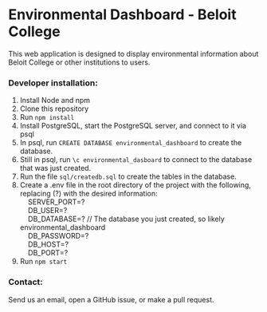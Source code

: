 # Environmental Dashboard - Beloit College #

This web application is designed to display environmental information about Beloit College or other institutions to users.

### Developer installation: ###

1. Install Node and npm
1. Clone this repository
1. Run ```npm install```
1. Install PostgreSQL, start the PostgreSQL server, and connect to it via psql
1. In psql, run ```CREATE DATABASE environmental_dashboard``` to create the database.
1. Still in psql, run ```\c environmental_dasboard``` to connect to the database that was just created.
1. Run the file ```sql/createdb.sql``` to create the tables in the database.
1. Create a .env file in the root directory of the project with the following, replacing (?) with the desired information: <br>
&nbsp;&nbsp;&nbsp;&nbsp;SERVER_PORT=?<br>
&nbsp;&nbsp;&nbsp;&nbsp;DB_USER=?<br>
&nbsp;&nbsp;&nbsp;&nbsp;DB_DATABASE=? // The database you just created, so likely environmental_dashboard<br>
&nbsp;&nbsp;&nbsp;&nbsp;DB_PASSWORD=?<br>
&nbsp;&nbsp;&nbsp;&nbsp;DB_HOST=?<br>
&nbsp;&nbsp;&nbsp;&nbsp;DB_PORT=?
1. Run ```npm start```

### Contact: ###

Send us an email, open a GitHub issue, or make a pull request.